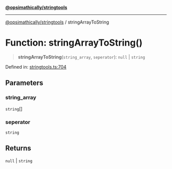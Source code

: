[**@opsimathically/stringtools**](../README.md)

***

[@opsimathically/stringtools](../README.md) / stringArrayToString

# Function: stringArrayToString()

> **stringArrayToString**(`string_array`, `seperator`): `null` \| `string`

Defined in: [stringtools.ts:704](https://github.com/opsimathically/stringtools/blob/faa17bac9cdf684aed1d7d7ffad0c9409cb58c8c/src/stringtools.ts#L704)

## Parameters

### string\_array

`string`[]

### seperator

`string`

## Returns

`null` \| `string`
